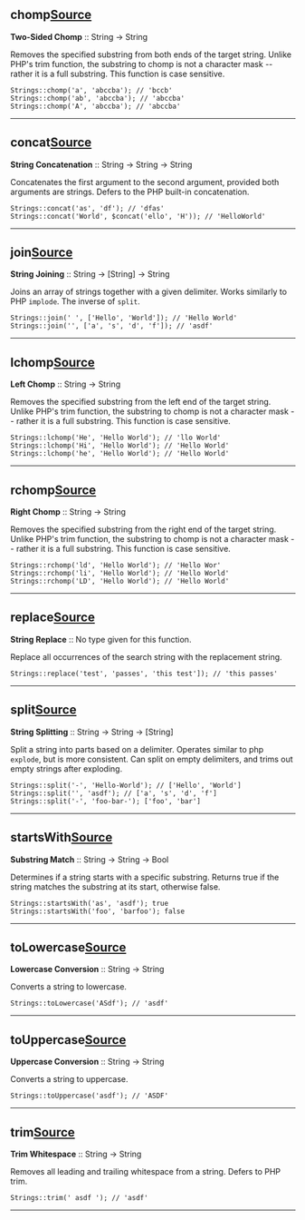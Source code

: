 ## chomp[Source](https://github.com/joseph-walker/vector/blob/master/src/Vector/Lib/Strings.php#L231)

__Two-Sided Chomp__ :: String -> String

Removes the specified substring from both ends of the target string. Unlike PHP's
trim function, the substring to chomp is not a character mask -- rather it is a full
substring. This function is case sensitive.

```
Strings::chomp('a', 'abccba'); // 'bccb'
Strings::chomp('ab', 'abccba'); // 'abccba'
Strings::chomp('A', 'abccba'); // 'abccba'
```

---

## concat[Source](https://github.com/joseph-walker/vector/blob/master/src/Vector/Lib/Strings.php#L41)

__String Concatenation__ :: String -> String -> String

Concatenates the first argument to the second argument, provided both arguments
are strings. Defers to the PHP built-in concatenation.

```
Strings::concat('as', 'df'); // 'dfas'
Strings::concat('World', $concat('ello', 'H')); // 'HelloWorld'
```

---

## join[Source](https://github.com/joseph-walker/vector/blob/master/src/Vector/Lib/Strings.php#L257)

__String Joining__ :: String -> [String] -> String

Joins an array of strings together with a given delimiter. Works similarly
to PHP `implode`. The inverse of `split`.

```
Strings::join(' ', ['Hello', 'World']); // 'Hello World'
Strings::join('', ['a', 's', 'd', 'f']); // 'asdf'
```

---

## lchomp[Source](https://github.com/joseph-walker/vector/blob/master/src/Vector/Lib/Strings.php#L173)

__Left Chomp__ :: String -> String

Removes the specified substring from the left end of the target string. Unlike PHP's
trim function, the substring to chomp is not a character mask -- rather it is a full
substring. This function is case sensitive.

```
Strings::lchomp('He', 'Hello World'); // 'llo World'
Strings::lchomp('Hi', 'Hello World'); // 'Hello World'
Strings::lchomp('he', 'Hello World'); // 'Hello World'
```

---

## rchomp[Source](https://github.com/joseph-walker/vector/blob/master/src/Vector/Lib/Strings.php#L202)

__Right Chomp__ :: String -> String

Removes the specified substring from the right end of the target string. Unlike PHP's
trim function, the substring to chomp is not a character mask -- rather it is a full
substring. This function is case sensitive.

```
Strings::rchomp('ld', 'Hello World'); // 'Hello Wor'
Strings::rchomp('li', 'Hello World'); // 'Hello World'
Strings::rchomp('LD', 'Hello World'); // 'Hello World'
```

---

## replace[Source](https://github.com/joseph-walker/vector/blob/master/src/Vector/Lib/Strings.php#L277)

__String Replace__ :: No type given for this function.

Replace all occurrences of the search string with the replacement string.

```
Strings::replace('test', 'passes', 'this test']); // 'this passes'
```

---

## split[Source](https://github.com/joseph-walker/vector/blob/master/src/Vector/Lib/Strings.php#L68)

__String Splitting__ :: String -> String -> [String]

Split a string into parts based on a delimiter. Operates similar to php `explode`,
but is more consistent. Can split on empty delimiters, and trims out empty strings
after exploding.

```
Strings::split('-', 'Hello-World'); // ['Hello', 'World']
Strings::split('', 'asdf'); // ['a', 's', 'd', 'f']
Strings::split('-', 'foo-bar-'); ['foo', 'bar']
```

---

## startsWith[Source](https://github.com/joseph-walker/vector/blob/master/src/Vector/Lib/Strings.php#L95)

__Substring Match__ :: String -> String -> Bool

Determines if a string starts with a specific substring. Returns true if the string
matches the substring at its start, otherwise false.

```
Strings::startsWith('as', 'asdf'); true
Strings::startsWith('foo', 'barfoo'); false
```

---

## toLowercase[Source](https://github.com/joseph-walker/vector/blob/master/src/Vector/Lib/Strings.php#L113)

__Lowercase Conversion__ :: String -> String

Converts a string to lowercase.

```
Strings::toLowercase('ASdf'); // 'asdf'
```

---

## toUppercase[Source](https://github.com/joseph-walker/vector/blob/master/src/Vector/Lib/Strings.php#L131)

__Uppercase Conversion__ :: String -> String

Converts a string to uppercase.

```
Strings::toUppercase('asdf'); // 'ASDF'
```

---

## trim[Source](https://github.com/joseph-walker/vector/blob/master/src/Vector/Lib/Strings.php#L150)

__Trim Whitespace__ :: String -> String

Removes all leading and trailing whitespace from a string. Defers to
PHP trim.

```
Strings::trim(' asdf '); // 'asdf'
```

---


